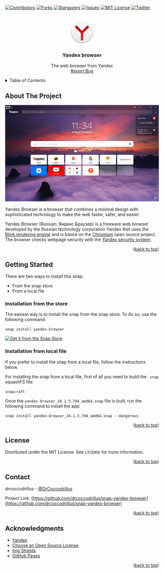 <!-- Improved compatibility of back to top link: See: https://github.com/othneildrew/Best-README-Template/pull/73 -->
<a name="readme-top"></a>
<!--
*** Thanks for checking out the Best-README-Template. If you have a suggestion
*** that would make this better, please fork the repo and create a pull request
*** or simply open an issue with the tag "enhancement".
*** Don't forget to give the project a star!
*** Thanks again! Now go create something AMAZING! :D
-->

<!-- PROJECT SHIELDS -->
<!--
*** I'm using markdown "reference style" links for readability.
*** Reference links are enclosed in brackets [ ] instead of parentheses ( ).
*** See the bottom of this document for the declaration of the reference variables
*** for contributors-url, forks-url, etc. This is an optional, concise syntax you may use.
*** https://www.markdownguide.org/basic-syntax/#reference-style-links
-->
[![Contributors][contributors-shield]][contributors-url]
[![Forks][forks-shield]][forks-url]
[![Stargazers][stars-shield]][stars-url]
[![Issues][issues-shield]][issues-url]
[![MIT License][license-shield]][license-url]
[![Twitter][twitter-shield]][twitter-url]


<!-- PROJECT LOGO -->
<br />
<div align="center">
  <a href="https://github.com/drcoccodrillus/snap-yandex-browser">
    <img src="static/images/logo.png" alt="Logo" width="80" height="80">
  </a>

  <h3 align="center">Yandex browser</h3>

  <p align="center">
    The web browser from Yandex
    <br />
    <a href="https://github.com/drcoccodrillus/snap-yandex-browser/issues">Report Bug</a>
  </p>
</div>


<!-- TABLE OF CONTENTS -->
<details>
  <summary>Table of Contents</summary>
  <ol>
    <li>
      <a href="#about-the-project">About The Project</a>
    </li>
    <li>
      <a href="#getting-started">Getting Started</a>
      <ul>
        <li><a href="#installation-from-the-store">Installation from the store</a></li>
        <li><a href="#installation-from-local-file">Installation from local file</a></li>
      </ul>
    </li>
    <li><a href="#license">License</a></li>
    <li><a href="#contact">Contact</a></li>
    <li><a href="#acknowledgments">Acknowledgments</a></li>
  </ol>
</details>


<!-- ABOUT THE PROJECT -->
## About The Project

[![Product Name Screen Shot][product-screenshot]](https://snapcraft.io/yandex-browser)

Yandex Browser is a browser that combines a minimal design with sophisticated technology to make the web faster, safer, and easier.

Yandex Browser (Russian: Яндекс Браузер) is a freeware web browser developed by the Russian technology corporation Yandex that uses the [Blink rendering engine](https://www.chromium.org/blink/) and is based on the [Chromium](https://www.chromium.org/chromium-projects/) open source project. The browser checks webpage security with the [Yandex security system](https://browser.yandex.com/help/security/protection.html).


<p align="right">(<a href="#readme-top">back to top</a>)</p>


<!-- GETTING STARTED -->
## Getting Started

There are two ways to install this snap:

- From the snap store
- From a local file

### Installation from the store

The easiest way is to install the snap from the snap store. To do so, use the following command:

`snap install yandex-browser`

[![Get it from the Snap Store](https://snapcraft.io/static/images/badges/en/snap-store-white.svg)](https://snapcraft.io/yandex-browser)

### Installation from local file

If you prefer to install the snap from a local file, follow the instructions below.

For installing the snap from a local file, first of all you need to build the `.snap` squashFS file:

`snapcraft`

Once the `yandex-browser_24.1.5.794_amd64.snap` file is built, run the following command to install the app:

`snap install yandex-browser_24.1.5.794_amd64.snap --dangerous`


<p align="right">(<a href="#readme-top">back to top</a>)</p>


<!-- LICENSE -->
## License

Distributed under the MIT License. See `LICENSE` for more information.

<p align="right">(<a href="#readme-top">back to top</a>)</p>


<!-- CONTACT -->
## Contact

drcoccodrillus - [@DrCoccodrillus](https://twitter.com/DrCoccodrillus)

Project Link: [https://github.com/drcoccodrillus/snap-yandex-browser](https://github.com/drcoccodrillus/snap-yandex-browser)

<p align="right">(<a href="#readme-top">back to top</a>)</p>


<!-- ACKNOWLEDGMENTS -->
## Acknowledgments

* [Yandex](https://yandex.com)
* [Choose an Open Source License](https://choosealicense.com)
* [Img Shields](https://shields.io)
* [GitHub Pages](https://pages.github.com)


<p align="right">(<a href="#readme-top">back to top</a>)</p>


<!-- MARKDOWN LINKS & IMAGES -->
<!-- https://www.markdownguide.org/basic-syntax/#reference-style-links -->
[contributors-shield]: https://img.shields.io/github/contributors/drcoccodrillus/snap-yandex-browser.svg?style=for-the-badge
[contributors-url]: https://github.com/drcoccodrillus/snap-yandex-browser/graphs/contributors
[forks-shield]: https://img.shields.io/github/forks/drcoccodrillus/snap-yandex-browser.svg?style=for-the-badge
[forks-url]: https://github.com/drcoccodrillus/snap-yandex-browser/network/members
[stars-shield]: https://img.shields.io/github/stars/drcoccodrillus/snap-yandex-browser.svg?style=for-the-badge
[stars-url]: https://github.com/drcoccodrillus/snap-yandex-browser/stargazers
[issues-shield]: https://img.shields.io/github/issues/drcoccodrillus/snap-yandex-browser.svg?style=for-the-badge
[issues-url]: https://github.com/drcoccodrillus/snap-yandex-browser/issues
[license-shield]: https://img.shields.io/github/license/drcoccodrillus/snap-yandex-browser.svg?style=for-the-badge
[license-url]: https://github.com/drcoccodrillus/snap-yandex-browser/blob/main/LICENSE
[twitter-shield]: https://img.shields.io/twitter/url?url=https%3A%2F%2Ftwitter.com%2FDrCoccodrillus&style=for-the-badge&logo=x
[twitter-url]: https://twitter.com/DrCoccodrillus
[product-screenshot]: static/images/screenshot.png
